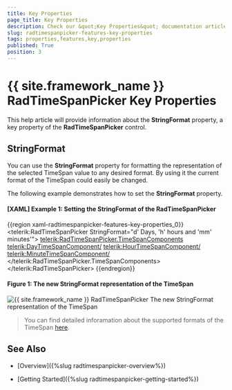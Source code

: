 ```yaml
---
title: Key Properties
page_title: Key Properties
description: Check our &quot;Key Properties&quot; documentation article for the RadTimeSpanPicker {{ site.framework_name }} control.
slug: radtimespanpicker-features-key-properties
tags: properties,features,key,properties
published: True
position: 3
---
```


# {{ site.framework_name }} RadTimeSpanPicker Key Properties

This help article will provide information about the __StringFormat__ property, a key property of the __RadTimeSpanPicker__ control.

## StringFormat

You can use the __StringFormat__ property for formatting the representation of the selected TimeSpan value to any desired format. By using it the current format of the TimeSpan could easily be changed.

The following example demonstrates how to set the __StringFormat__ property.

#### __[XAML] Example 1: Setting the StringFormat of the RadTimeSpanPicker__

{{region xaml-radtimespanpicker-features-key-properties_0}}
	<telerik:RadTimeSpanPicker StringFormat="d' Days, 'h' hours and 'mm' minutes'">
	    <telerik:RadTimeSpanPicker.TimeSpanComponents>
	        <telerik:DayTimeSpanComponent/>
	        <telerik:HourTimeSpanComponent/>
	        <telerik:MinuteTimeSpanComponent/>
	    </telerik:RadTimeSpanPicker.TimeSpanComponents>
	</telerik:RadTimeSpanPicker>
{{endregion}}

#### __Figure 1: The new StringFormat representation of the TimeSpan__
![{{ site.framework_name }} RadTimeSpanPicker The new StringFormat representation of the TimeSpan](images/RadTimeSpanPicker_Key_Properties_01.png)

>You can find detailed inforamation about the supported formats of the TimeSpan [here](https://msdn.microsoft.com/en-us/library/ee372287%28v=vs.110%29.aspx).

## See Also

 * [Overview]({%slug radtimespanpicker-overview%})

 * [Getting Started]({%slug radtimespanpicker-getting-started%})
